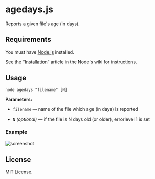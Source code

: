 # agedays.js

Reports a given file's age (in days).

## Requirements

You must have [Node.js](http://nodejs.org/) installed.

See the “[Installation](https://github.com/joyent/node/wiki/Installation)” article in the Node's wiki for instructions.

## Usage

`node agedays "filename" [N]`

**Parameters:**

* `filename` — name of the file which age (in days) is reported

* `N` *(optional)* — if the file is N days old (or older), errorlevel 1 is set

### Example

![screenshot](http://habrastorage.org/storage2/4db/d95/7ba/4dbd957ba9e9497b0e40ac4f0064eb2b.png)

## License

MIT License.